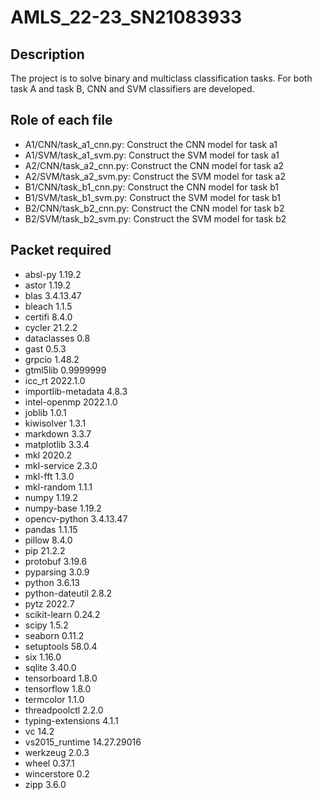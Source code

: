 # AMLS_22-23_SN21083933
## Description
The project is to solve binary and multiclass classification tasks. For both task A and task B, CNN and SVM classifiers are developed.

## Role of each file
-   A1/CNN/task_a1_cnn.py: Construct the CNN model for task a1
-   A1/SVM/task_a1_svm.py: Construct the SVM model for task a1
-   A2/CNN/task_a2_cnn.py: Construct the CNN model for task a2
-   A2/SVM/task_a2_svm.py: Construct the SVM model for task a2
-   B1/CNN/task_b1_cnn.py: Construct the CNN model for task b1
-   B1/SVM/task_b1_svm.py: Construct the SVM model for task b1
-   B2/CNN/task_b2_cnn.py: Construct the CNN model for task b2
-   B2/SVM/task_b2_svm.py: Construct the SVM model for task b2

## Packet required
-   absl-py             1.19.2
-   astor               1.19.2
-   blas                3.4.13.47
-   bleach              1.1.5
-   certifi             8.4.0
-   cycler              21.2.2
-   dataclasses         0.8
-   gast                0.5.3
-   grpcio              1.48.2
-   gtml5lib            0.9999999
-   icc_rt              2022.1.0
-   importlib-metadata  4.8.3
-   intel-openmp        2022.1.0
-   joblib              1.0.1
-   kiwisolver          1.3.1
-   markdown            3.3.7
-   matplotlib          3.3.4
-   mkl                 2020.2
-   mkl-service         2.3.0
-   mkl-fft             1.3.0
-   mkl-random          1.1.1
-   numpy               1.19.2
-   numpy-base          1.19.2
-   opencv-python       3.4.13.47
-   pandas              1.1.15
-   pillow              8.4.0
-   pip                 21.2.2
-   protobuf            3.19.6
-   pyparsing           3.0.9
-   python              3.6.13
-   python-dateutil     2.8.2
-   pytz                2022.7
-   scikit-learn        0.24.2
-   scipy               1.5.2
-   seaborn             0.11.2
-   setuptools          58.0.4
-   six                 1.16.0
-   sqlite              3.40.0
-   tensorboard         1.8.0
-   tensorflow          1.8.0
-   termcolor           1.1.0
-   threadpoolctl       2.2.0
-   typing-extensions   4.1.1
-   vc                  14.2
-   vs2015_runtime      14.27.29016
-   werkzeug            2.0.3
-   wheel               0.37.1
-   wincerstore         0.2
-   zipp                3.6.0